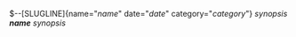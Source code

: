 $--[SLUGLINE]{name="$name$" date="$date$" category="$category$"} $synopsis$
**$name$**  $synopsis$

 


